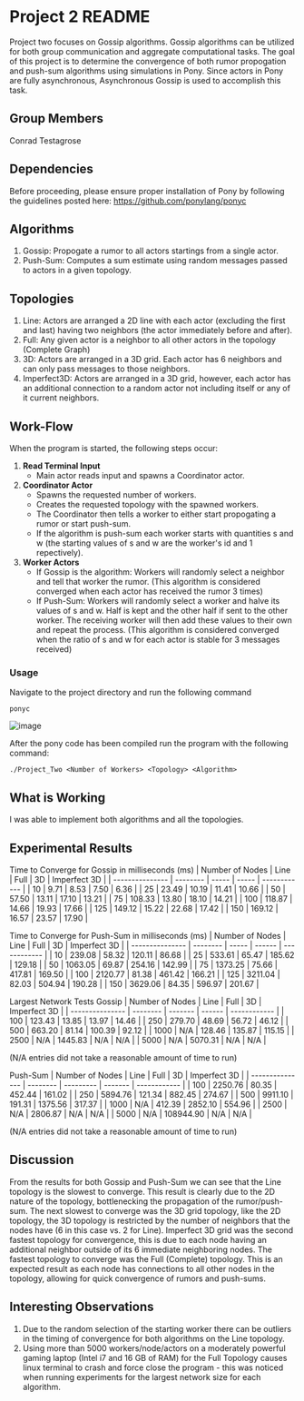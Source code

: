 # Project 2 README
Project two focuses on Gossip algorithms. Gossip algorithms can be utilized for both group communication and aggregate computational tasks. The goal of this project is to determine the convergence of both rumor propogation and push-sum algorithms using simulations in Pony. Since actors in Pony are fully asynchronous, Asynchronous Gossip is used to accomplish this task.

## Group Members
Conrad Testagrose

## Dependencies
Before proceeding, please ensure proper installation of Pony by following the guidelines posted here: https://github.com/ponylang/ponyc

## Algorithms
1. Gossip: Propogate a rumor to all actors startings from a single actor.
2. Push-Sum: Computes a sum estimate using random messages passed to actors in a given topology.

## Topologies
1. Line: Actors are arranged a 2D line with each actor (excluding the first and last) having two neighbors (the actor immediately before and after).
2. Full: Any given actor is a neighbor to all other actors in the topology (Complete Graph)
3. 3D: Actors are arranged in a 3D grid. Each actor has 6 neighbors and can only pass messages to those neighbors.
4. Imperfect3D: Actors are arranged in a 3D grid, however, each actor has an additional connection to a random actor not including itself or any of it current neighbors. 

## Work-Flow
When the program is started, the following steps occur:

1. **Read Terminal Input**
   - Main actor reads input and spawns a Coordinator actor.
3. **Coordinator Actor**
    - Spawns the requested number of workers.
    - Creates the requested topology with the spawned workers.
    - The Coordinator then tells a worker to either start propogating a rumor or start push-sum.
    - If the algorithm is push-sum each worker starts with quantities s and w (the starting values of s and w are the worker's id and 1 repectively).
4. **Worker Actors**
    - If Gossip is the algorithm: Workers will randomly select a neighbor and tell that worker the rumor. (This algorithm is considered converged when each actor has received the rumor 3 times)
    - If Push-Sum: Workers will randomly select a worker and halve its values of s and w. Half is kept and the other half if sent to the other worker. The receiving worker will then add these values to their own and repeat the process. (This algorithm is considered converged when the ratio of s and w for each actor is stable for 3 messages received)

### Usage
Navigate to the project directory and run the following command
```
ponyc
```

![image]()


After the pony code has been compiled run the program with the following command:
```
./Project_Two <Number of Workers> <Topology> <Algorithm>
```

## What is Working
I was able to implement both algorithms and all the topologies.


## Experimental Results
Time to Converge for Gossip in milliseconds (ms)
| Number of Nodes | Line     | Full  | 3D    | Imperfect 3D |
| --------------- | -------- | ----- | ----- | ------------ |
| 10              | 9.71     | 8.53  |	7.50  |	6.36        |
| 25              | 23.49    | 10.19 |	11.41 |	10.66       |
| 50              | 57.50    | 13.11 |	17.10 |	13.21       |
| 75              | 108.33   | 13.80 |	18.10 |	14.21       |
| 100             | 118.87   | 14.66 |	19.93 |	17.66       |
| 125             | 149.12   | 15.22 |	22.68 |	17.42       |
| 150             | 169.12   | 16.57 |	23.57 |	17.90       |

Time to Converge for Push-Sum in milliseconds (ms)
| Number of Nodes | Line     | Full  | 3D     | Imperfect 3D |
| --------------- | -------- | ----- | ------ | ------------ |
| 10              | 239.08	  | 58.32 | 120.11 |	86.68        |
| 25              | 533.61	  | 65.47 |	185.62 |	129.18       |
| 50              | 1063.05  | 69.87 |	254.16 |	142.99       |
| 75              | 1373.25  | 75.66 |	417.81 |	169.50       |
| 100             | 2120.77  | 81.38 |	461.42 |	166.21       |
| 125             | 3211.04  | 82.03 |	504.94 |	190.28       |
| 150             | 3629.06  | 84.35 |	596.97 |	201.67       |

Largest Network Tests
Gossip
| Number of Nodes | Line     | Full    | 3D     | Imperfect 3D |
| --------------- | -------- | ------- | ------ | ------------ |
| 100             | 123.43   | 13.85   |	13.97  |	14.46       |
| 250             | 279.70   | 48.69   |	56.72  |	46.12       |
| 500             | 663.20   | 81.14   |	100.39 |	92.12       |
| 1000            | N/A      | 128.46  |	135.87 |	115.15      |
| 2500            | N/A      | 1445.83 |  N/A    |	N/A         |
| 5000            | N/A      | 5070.31 |	N/A    |	N/A         |

(N/A entries did not take a reasonable amount of time to run)

Push-Sum
| Number of Nodes | Line     | Full      | 3D      | Imperfect 3D |
| --------------- | -------- | --------- | ------- | ------------ |
| 100             | 2250.76  | 80.35     | 452.44  |	161.02      |
| 250             | 5894.76  | 121.34    | 882.45  |	274.67      |
| 500             | 9911.10  | 191.31    | 1375.56 |	317.37      |
| 1000            | N/A      | 412.39    | 2852.10 |	554.96      |
| 2500            | N/A      | 2806.87   | N/A     |	N/A         |
| 5000            | N/A      | 108944.90 | N/A     |	N/A         |

(N/A entries did not take a reasonable amount of time to run)

## Discussion
From the results for both Gossip and Push-Sum we can see that the Line topology is the slowest to converge. This result is clearly due to the 2D nature of the topology, bottlenecking the propagation of the rumor/push-sum. The next slowest to converge was the 3D grid topology, like the 2D topology, the 3D topology is restricted by the number of neighbors that the nodes have (6 in this case vs. 2 for Line). Imperfect 3D grid was the second fastest topology for convergence, this is due to each node having an additional neighbor outside of its 6 immediate neighboring nodes. The fastest topology to converge was the Full (Complete) topology. This is an expected result as each node has connections to all other nodes in the topology, allowing for quick convergence of rumors and push-sums. 

## Interesting Observations
1. Due to the random selection of the starting worker there can be outliers in the timing of convergence for both algorithms on the Line topology.
2. Using more than 5000 workers/node/actors on a moderately powerful gaming laptop (Intel i7 and 16 GB of RAM) for the Full Topology causes linux terminal to crash and force close the program - this was noticed when running experiments for the largest network size for each algorithm.


